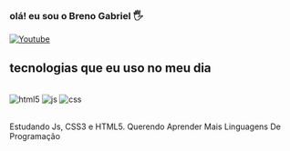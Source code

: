 
### olá! eu sou o Breno Gabriel 🖐

[![Youtube](https://img.shields.io/badge/YouTube-FF0000?style=for-the-badge&logo=youtube&logoColor=white)](https://youtube.com/c/sadiz)


## tecnologias que eu uso no meu dia

<div style="display: inline_block"><br/>
<img aling="center" alt="html5" src="https://img.shields.io/badge/HTML5-E34F26?style=for-the-badge&logo=html5&logoColor=white"/>
<img aling="center" alt="js" src="https://img.shields.io/badge/JavaScript-F7DF1E?style=for-the-badge&logo=javascript&logoColor=black"/>
<img aling="center" alt="css" src="https://img.shields.io/badge/CSS3-1572B6?style=for-the-badge&logo=css3&logoColor=white"/>
</div><br/>

Estudando Js, CSS3 e HTML5. Querendo Aprender Mais Linguagens De Programação
